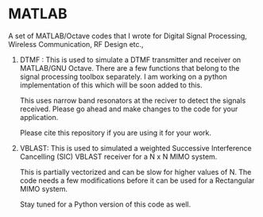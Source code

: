 # MATLAB
A set of MATLAB/Octave codes that I wrote for Digital Signal Processing, Wireless Communication, RF Design etc., 

1. DTMF :
	This is used to simulate a DTMF transmitter and receiver on MATLAB/GNU Octave. There are a few functions that belong to the signal processing toolbox separately. I am working on a python implementation of this which will be soon added to this.

	This uses narrow band resonators at the reciver to detect the signals received. Please go ahead and make changes to the code for your application.  
	
	Please cite this repository if you are using it for your work.
2. VBLAST:
	This is used to simulated a weighted Successive Interference Cancelling (SIC) VBLAST receiver for a N x N MIMO system.

	This is partially vectorized and can be slow for higher values of N. The code needs a few modifications before it can be used for a Rectangular MIMO system.

	Stay tuned for a Python version of this code as well.
